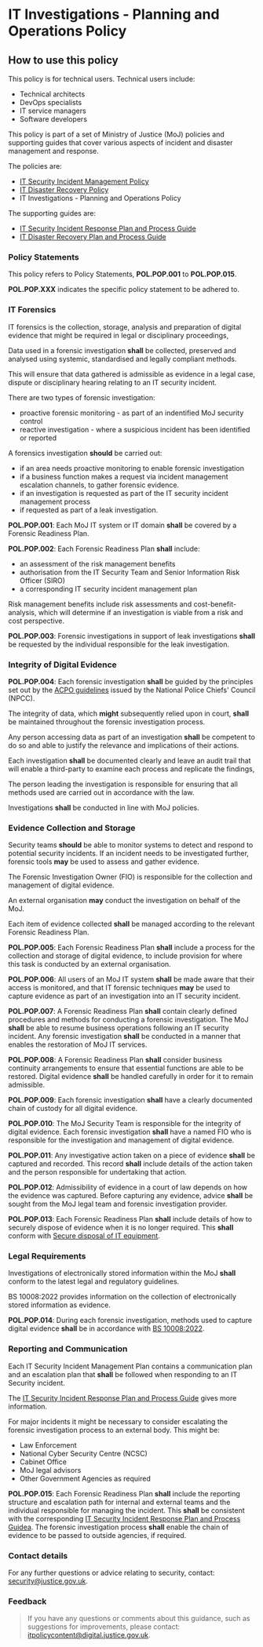 # IT Investigations - Planning and Operations Policy

## How to use this policy

This policy is for technical users. Technical users include:

-   Technical architects
-   DevOps specialists
-   IT service managers
-   Software developers

This policy is part of a set of Ministry of Justice \(MoJ\) policies and supporting guides that cover various aspects of incident and disaster management and response.

The policies are:

-   [IT Security Incident Management Policy](it-security-incident-management-policy.md)
-   [IT Disaster Recovery Policy](it-disaster-recovery-policy.md)
-   IT Investigations - Planning and Operations Policy

The supporting guides are:

-   [IT Security Incident Response Plan and Process Guide](it-security-incident-response-plan-and-process-guide.md)
-   [IT Disaster Recovery Plan and Process Guide](it-disaster-recovery-plan-and-process-guide.md)

### Policy Statements

This policy refers to Policy Statements, **POL.POP.001** to **POL.POP.015**.

**POL.POP.XXX** indicates the specific policy statement to be adhered to.

### IT Forensics

IT forensics is the collection, storage, analysis and preparation of digital evidence that might be required in legal or disciplinary proceedings,

Data used in a forensic investigation **shall** be collected, preserved and analysed using systemic, standardised and legally compliant methods.

This will ensure that data gathered is admissible as evidence in a legal case, dispute or disciplinary hearing relating to an IT security incident.

There are two types of forensic investigation:

-   proactive forensic monitoring - as part of an indentified MoJ security control
-   reactive investigation - where a suspicious incident has been identified or reported

A forensics investigation **should** be carried out:

-   if an area needs proactive monitoring to enable forensic investigation
-   if a business function makes a request via incident management escalation channels, to gather forensic evidence.
-   if an investigation is requested as part of the IT security incident management process
-   if requested as part of a leak investigation.

**POL.POP.001**: Each MoJ IT system or IT domain **shall** be covered by a Forensic Readiness Plan.

**POL.POP.002**: Each Forensic Readiness Plan **shall** include:

-   an assessment of the risk management benefits
-   authorisation from the IT Security Team and Senior Information Risk Officer \(SIRO\)
-   a corresponding IT security incident management plan

Risk management benefits include risk assessments and cost-benefit-analysis, which will determine if an investigation is viable from a risk and cost perspective.

**POL.POP.003**: Forensic investigations in support of leak investigations **shall** be requested by the individual responsible for the leak investigation.

### Integrity of Digital Evidence

**POL.POP.004**: Each forensic investigation **shall** be guided by the principles set out by the [ACPO guidelines](https://library.college.police.uk/docs/acpo/digital-evidence-2012.pdf) issued by the National Police Chiefs' Council \(NPCC\).

The integrity of data, which **might** subsequently relied upon in court, **shall** be maintained throughout the forensic investigation process.

Any person accessing data as part of an investigation **shall** be competent to do so and able to justify the relevance and implications of their actions.

Each investigation **shall** be documented clearly and leave an audit trail that will enable a third-party to examine each process and replicate the findings,

The person leading the investigation is responsible for ensuring that all methods used are carried out in accordance with the law.

Investigations **shall** be conducted in line with MoJ policies.

### Evidence Collection and Storage

Security teams **should** be able to monitor systems to detect and respond to potential security incidents. If an incident needs to be investigated further, forensic tools **may** be used to assess and gather evidence.

The Forensic Investigation Owner \(FIO\) is responsible for the collection and management of digital evidence.

An external organisation **may** conduct the investigation on behalf of the MoJ.

Each item of evidence collected **shall** be managed according to the relevant Forensic Readiness Plan.

**POL.POP.005**: Each Forensic Readiness Plan **shall** include a process for the collection and storage of digital evidence, to include provision for where this task is conducted by an external organisation.

**POL.POP.006**: All users of an MoJ IT system **shall** be made aware that their access is monitored, and that IT forensic techniques **may** be used to capture evidence as part of an investigation into an IT security incident.

**POL.POP.007**: A Forensic Readiness Plan **shall** contain clearly defined procedures and methods for conducting a forensic investigation. The MoJ **shall** be able to resume business operations following an IT security incident. Any forensic investigation **shall** be conducted in a manner that enables the restoration of MoJ IT services.

**POL.POP.008**: A Forensic Readiness Plan **shall** consider business continuity arrangements to ensure that essential functions are able to be restored. Digital evidence **shall** be handled carefully in order for it to remain admissible.

**POL.POP.009**: Each forensic investigation **shall** have a clearly documented chain of custody for all digital evidence.

**POL.POP.010**: The MoJ Security Team is responsible for the integrity of digital evidence. Each forensic investigation **shall** have a named FIO who is responsible for the investigation and management of digital evidence.

**POL.POP.011**: Any investigative action taken on a piece of evidence **shall** be captured and recorded. This record **shall** include details of the action taken and the person responsible for undertaking that action.

**POL.POP.012**: Admissibility of evidence in a court of law depends on how the evidence was captured. Before capturing any evidence, advice **shall** be sought from the MoJ legal team and forensic investigation provider.

**POL.POP.013**: Each Forensic Readiness Plan **shall** include details of how to securely dispose of evidence when it is no longer required. This **shall** conform with [Secure disposal of IT equipment](secure-disposal-of-it-equipment.md).

### Legal Requirements

Investigations of electronically stored information within the MoJ **shall** conform to the latest legal and regulatory guidelines.

BS 10008:2022 provides information on the collection of electronically stored information as evidence.

**POL.POP.014**: During each forensic investigation, methods used to capture digital evidence **shall** be in accordance with [BS 10008:2022](https://www.bsigroup.com/en-GB/bs-10008-electronic-information-management/).

### Reporting and Communication

Each IT Security Incident Management Plan contains a communication plan and an escalation plan that **shall** be followed when responding to an IT Security incident.

The [IT Security Incident Response Plan and Process Guide](it-security-incident-response-plan-and-process-guide.md) gives more information.

For major incidents it might be necessary to consider escalating the forensic investigation process to an external body. This might be:

-   Law Enforcement
-   National Cyber Security Centre \(NCSC\)
-   Cabinet Office
-   MoJ legal advisors
-   Other Government Agencies as required

**POL.POP.015**: Each Forensic Readiness Plan **shall** include the reporting structure and escalation path for internal and external teams and the individual responsible for managing the incident. This **shall** be consistent with the corresponding [IT Security Incident Response Plan and Process Guidea](it-security-incident-response-plan-and-process-guide.md). The forensic investigation process **shall** enable the chain of evidence to be passed to outside agencies, if required.

### Contact details

For any further questions or advice relating to security, contact: [security@justice.gov.uk](mailto:security@justice.gov.uk).

### Feedback

> If you have any questions or comments about this guidance, such as suggestions for improvements, please contact: [itpolicycontent@digital.justice.gov.uk](mailto:itpolicycontent@digital.justice.gov.uk).

